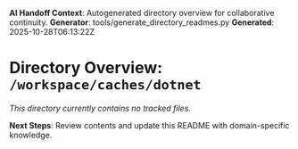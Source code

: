 <!-- AI-Handoff:START -->
**AI Handoff Context**: Autogenerated directory overview for collaborative continuity.
**Generator**: tools/generate_directory_readmes.py
**Generated**: 2025-10-28T06:13:22Z
<!-- AI-Handoff:END -->

# Directory Overview: `/workspace/caches/dotnet`

_This directory currently contains no tracked files._

<!-- AI-Handoff:FOOTER-START -->
**Next Steps**: Review contents and update this README with domain-specific knowledge.
<!-- AI-Handoff:FOOTER-END -->
